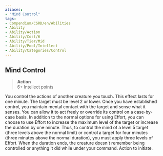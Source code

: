 ```yaml
---
aliases:
- "Mind Control"
tags:
- Compendium/CSRD/en/Abilities
- Ability
- Ability/Action
- Ability/Cost/6
- Ability/Tier/Mid
- Ability/Pool/Intellect
- Ability/Categories/Control
---
```


  
## Mind Control  
>**Action**  
>6+ Intellect points
  
You control the actions of another creature you touch. This effect lasts for one minute. The target must be level 2 or lower. Once you have established control, you maintain mental contact with the target and sense what it senses. You can allow it to act freely or override its control on a case-by-case basis. In addition to the normal options for using Effort, you can choose to use Effort to increase the maximum level of the target or increase the duration by one minute. Thus, to control the mind of a level 5 target (three levels above the normal limit) or control a target for four minutes (three minutes above the normal duration), you must apply three levels of Effort. When the duration ends, the creature doesn't remember being controlled or anything it did while under your command. Action to initiate.